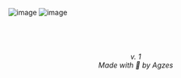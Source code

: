 ![image](https://github.com/Agzes/Agzes-site/assets/103037173/4269e75d-397e-42b7-a92a-3f287c695708)
![image](https://github.com/Agzes/Agzes-site/assets/103037173/1dbc4aa7-ffb5-48b7-adb2-c60ea148f050)
<br><br><br><br>
<h6 align="center">v. 1 <br> Made with 💟 by Agzes</h6>

